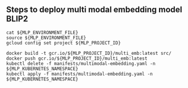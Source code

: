 ## Steps to deploy multi modal embedding model BLIP2

```
cat ${MLP_ENVIRONMENT_FILE}
source ${MLP_ENVIRONMENT_FILE}
gcloud config set project ${MLP_PROJECT_ID}
```

```
docker build -t gcr.io/${MLP_PROJECT_ID}/multi_emb:latest src/
docker push gcr.io/${MLP_PROJECT_ID}/multi_emb:latest
kubectl delete -f manifests/multimodal-embedding.yaml -n ${MLP_KUBERNETES_NAMESPACE}
kubectl apply -f manifests/multimodal-embedding.yaml -n ${MLP_KUBERNETES_NAMESPACE}
```

